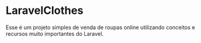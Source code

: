 # LaravelClothes
 Esse é um projeto simples de venda de roupas online utilizando conceitos e recursos muito importantes do Laravel.
